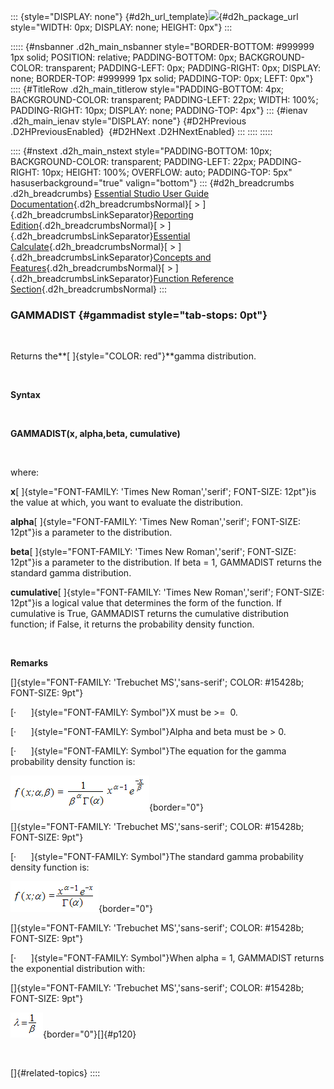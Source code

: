 ::: {style="DISPLAY: none"}
[](ms-xhelp:///?Id=d2h_url_template){#d2h_url_template}![](!package_url!){#d2h_package_url style="WIDTH: 0px; DISPLAY: none; HEIGHT: 0px"}
:::

::::: {#nsbanner .d2h_main_nsbanner style="BORDER-BOTTOM: #999999 1px solid; POSITION: relative; PADDING-BOTTOM: 0px; BACKGROUND-COLOR: transparent; PADDING-LEFT: 0px; PADDING-RIGHT: 0px; DISPLAY: none; BORDER-TOP: #999999 1px solid; PADDING-TOP: 0px; LEFT: 0px"}
:::: {#TitleRow .d2h_main_titlerow style="PADDING-BOTTOM: 4px; BACKGROUND-COLOR: transparent; PADDING-LEFT: 22px; WIDTH: 100%; PADDING-RIGHT: 10px; DISPLAY: none; PADDING-TOP: 4px"}
::: {#ienav .d2h_main_ienav style="DISPLAY: none"}
[](ms-xhelp:///?Id=224bf729-3050-467c-9c8e-2fe826dc91bd){#D2HPrevious .D2HPreviousEnabled}  [](ms-xhelp:///?Id=62571fca-cdd5-43ef-9653-fec5dd401c01){#D2HNext .D2HNextEnabled}
:::
::::
:::::

:::: {#nstext .d2h_main_nstext style="PADDING-BOTTOM: 10px; BACKGROUND-COLOR: transparent; PADDING-LEFT: 22px; PADDING-RIGHT: 10px; HEIGHT: 100%; OVERFLOW: auto; PADDING-TOP: 5px" hasuserbackground="true" valign="bottom"}
::: {#d2h_breadcrumbs .d2h_breadcrumbs}
[Essential Studio User Guide Documentation](ms-xhelp:///?Id=12457748-09e3-4d74-a240-8e049cedf030){.d2h_breadcrumbsNormal}[ \> ]{.d2h_breadcrumbsLinkSeparator}[Reporting Edition](ms-xhelp:///?Id=027aa5b6-6676-4f93-ad23-c20e8c45792e){.d2h_breadcrumbsNormal}[ \> ]{.d2h_breadcrumbsLinkSeparator}[Essential Calculate](ms-xhelp:///?Id=2ea52c7f-a332-43bd-9ca7-2ea0898ff54e){.d2h_breadcrumbsNormal}[ \> ]{.d2h_breadcrumbsLinkSeparator}[Concepts and Features](ms-xhelp:///?Id=91222e44-d3ca-4392-8f0f-41bd2ae3dd3f){.d2h_breadcrumbsNormal}[ \> ]{.d2h_breadcrumbsLinkSeparator}[Function Reference Section](ms-xhelp:///?Id=64c2cb3d-2548-4fe4-b0d1-0c2249ee26c8){.d2h_breadcrumbsNormal}
:::

### GAMMADIST {#gammadist style="tab-stops: 0pt"}

 

Returns the**[ ]{style="COLOR: red"}**gamma distribution.

 

**Syntax**

 

**GAMMADIST(x, alpha,beta, cumulative)**

 

where:

**x**[ ]{style="FONT-FAMILY: 'Times New Roman','serif'; FONT-SIZE: 12pt"}is the value at which, you want to evaluate the distribution.

**alpha**[ ]{style="FONT-FAMILY: 'Times New Roman','serif'; FONT-SIZE: 12pt"}is a parameter to the distribution.

**beta**[ ]{style="FONT-FAMILY: 'Times New Roman','serif'; FONT-SIZE: 12pt"}is a parameter to the distribution. If beta = 1, GAMMADIST returns the standard gamma distribution.

**cumulative**[ ]{style="FONT-FAMILY: 'Times New Roman','serif'; FONT-SIZE: 12pt"}is a logical value that determines the form of the function. If cumulative is True, GAMMADIST returns the cumulative distribution function; if False, it returns the probability density function.

 

**Remarks**

[]{style="FONT-FAMILY: 'Trebuchet MS','sans-serif'; COLOR: #15428b; FONT-SIZE: 9pt"} 

[·      ]{style="FONT-FAMILY: Symbol"}X must be \>=  0.

[·      ]{style="FONT-FAMILY: Symbol"}Alpha and beta must be \> 0.

[·      ]{style="FONT-FAMILY: Symbol"}The equation for the gamma probability density function is:

![](ImagesExt/image18_63.png){border="0"}

[]{style="FONT-FAMILY: 'Trebuchet MS','sans-serif'; COLOR: #15428b; FONT-SIZE: 9pt"} 

[·      ]{style="FONT-FAMILY: Symbol"}The standard gamma probability density function is:

![](ImagesExt/image18_64.png){border="0"}

[]{style="FONT-FAMILY: 'Trebuchet MS','sans-serif'; COLOR: #15428b; FONT-SIZE: 9pt"} 

[·      ]{style="FONT-FAMILY: Symbol"}When alpha = 1, GAMMADIST returns the exponential distribution with:

[]{style="FONT-FAMILY: 'Trebuchet MS','sans-serif'; COLOR: #15428b; FONT-SIZE: 9pt"} 

![](ImagesExt/image18_65.png){border="0"}[]{#p120}

 

[]{#related-topics}
::::

